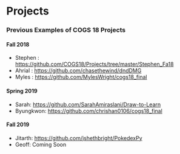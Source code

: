 
# Projects

### Previous Examples of COGS 18 Projects

#### Fall 2018
- Stephen : https://github.com/COGS18/Projects/tree/master/Stephen_Fa18
- Ahrial : https://github.com/chasethewind/dndDMG
- Myles : https://github.com/MylesWright/cogs18_final

#### Spring 2019
- Sarah: https://github.com/SarahAmiraslani/Draw-to-Learn
- Byungkwon: https://github.com/chrishan0106/cogs18_final

#### Fall 2019
- Jitarth:  https://github.com/jshethbright/PokedexPy
- Geoff: Coming Soon
